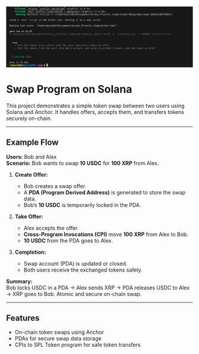 

![Swap_Image](./Explanation.png)

# Swap Program on Solana

This project demonstrates a simple token swap between two users using Solana and Anchor. It handles offers, accepts them, and transfers tokens securely on-chain.

---

## Example Flow

**Users:** Bob and Alex  
**Scenario:** Bob wants to swap **10 USDC** for **100 XRP** from Alex.

1. **Create Offer:**  
   - Bob creates a swap offer.  
   - A **PDA (Program Derived Address)** is generated to store the swap data.  
   - Bob’s **10 USDC** is temporarily locked in the PDA.  

2. **Take Offer:**  
   - Alex accepts the offer.  
   - **Cross-Program Invocations (CPI)** move **100 XRP** from Alex to Bob.  
   - **10 USDC** from the PDA goes to Alex.  

3. **Completion:**  
   - Swap account (PDA) is updated or closed.  
   - Both users receive the exchanged tokens safely.  

**Summary:**  
Bob locks USDC in a PDA → Alex sends XRP → PDA releases USDC to Alex → XRP goes to Bob. Atomic and secure on-chain swap.

---

## Features

- On-chain token swaps using Anchor  
- PDAs for secure swap data storage  
- CPIs to SPL Token program for safe token transfers
